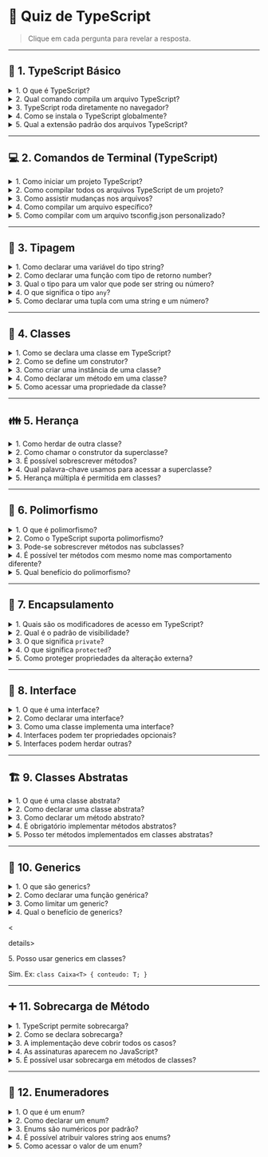 # 📘 Quiz de TypeScript

> Clique em cada pergunta para revelar a resposta.

---

## 🧠 1. TypeScript Básico

<details>
<summary>1. O que é TypeScript?</summary>
<p>É uma linguagem de programação que estende o JavaScript, adicionando tipagem estática opcional.</p>
</details>

<details>
<summary>2. Qual comando compila um arquivo TypeScript?</summary>
<p><code>tsc arquivo.ts</code></p>
</details>

<details>
<summary>3. TypeScript roda diretamente no navegador?</summary>
<p>Não. Ele precisa ser transpilado para JavaScript antes.</p>
</details>

<details>
<summary>4. Como se instala o TypeScript globalmente?</summary>
<p><code>npm install -g typescript</code></p>
</details>

<details>
<summary>5. Qual a extensão padrão dos arquivos TypeScript?</summary>
<p><code>.ts</code></p>
</details>

---

## 💻 2. Comandos de Terminal (TypeScript)

<details>
<summary>1. Como iniciar um projeto TypeScript?</summary>
<p><code>tsc --init</code></p>
</details>

<details>
<summary>2. Como compilar todos os arquivos TypeScript de um projeto?</summary>
<p><code>tsc</code></p>
</details>

<details>
<summary>3. Como assistir mudanças nos arquivos?</summary>
<p><code>tsc -w</code></p>
</details>

<details>
<summary>4. Como compilar um arquivo específico?</summary>
<p><code>tsc nome-do-arquivo.ts</code></p>
</details>

<details>
<summary>5. Como compilar com um arquivo tsconfig.json personalizado?</summary>
<p><code>tsc -p caminho/para/tsconfig.json</code></p>
</details>

---

## 🔡 3. Tipagem

<details>
<summary>1. Como declarar uma variável do tipo string?</summary>
<p><code>let nome: string = "João";</code></p>
</details>

<details>
<summary>2. Como declarar uma função com tipo de retorno number?</summary>
<p><code>function soma(a: number, b: number): number { return a + b; }</code></p>
</details>

<details>
<summary>3. Qual o tipo para um valor que pode ser string ou número?</summary>
<p><code>string | number</code></p>
</details>

<details>
<summary>4. O que significa o tipo <code>any</code>?</summary>
<p>Permite que qualquer tipo de valor seja atribuído.</p>
</details>

<details>
<summary>5. Como declarar uma tupla com uma string e um número?</summary>
<p><code>let pessoa: [string, number] = ["João", 30];</code></p>
</details>

---

## 🧱 4. Classes

<details>
<summary>1. Como se declara uma classe em TypeScript?</summary>
<p><code>class Pessoa { }</code></p>
</details>

<details>
<summary>2. Como se define um construtor?</summary>
<p><code>constructor(nome: string) { this.nome = nome; }</code></p>
</details>

<details>
<summary>3. Como criar uma instância de uma classe?</summary>
<p><code>let p = new Pessoa("Maria");</code></p>
</details>

<details>
<summary>4. Como declarar um método em uma classe?</summary>
<p><code>falar(): void { console.log("Olá"); }</code></p>
</details>

<details>
<summary>5. Como acessar uma propriedade da classe?</summary>
<p><code>this.nome</code></p>
</details>

---

## 👪 5. Herança

<details>
<summary>1. Como herdar de outra classe?</summary>
<p><code>class Aluno extends Pessoa { }</code></p>
</details>

<details>
<summary>2. Como chamar o construtor da superclasse?</summary>
<p><code>super(nome);</code></p>
</details>

<details>
<summary>3. É possível sobrescrever métodos?</summary>
<p>Sim, basta declarar novamente na subclasse com a mesma assinatura.</p>
</details>

<details>
<summary>4. Qual palavra-chave usamos para acessar a superclasse?</summary>
<p><code>super</code></p>
</details>

<details>
<summary>5. Herança múltipla é permitida em classes?</summary>
<p>Não. TypeScript (como JavaScript) não suporta herança múltipla com classes.</p>
</details>

---

## 🔁 6. Polimorfismo

<details>
<summary>1. O que é polimorfismo?</summary>
<p>Capacidade de um método se comportar de diferentes formas dependendo do contexto.</p>
</details>

<details>
<summary>2. Como o TypeScript suporta polimorfismo?</summary>
<p>Através de herança e interfaces.</p>
</details>

<details>
<summary>3. Pode-se sobrescrever métodos nas subclasses?</summary>
<p>Sim, isso é parte do polimorfismo.</p>
</details>

<details>
<summary>4. É possível ter métodos com mesmo nome mas comportamento diferente?</summary>
<p>Sim, usando sobreposição ou sobrecarga.</p>
</details>

<details>
<summary>5. Qual benefício do polimorfismo?</summary>
<p>Permite escrever código mais flexível e reutilizável.</p>
</details>

---

## 🔐 7. Encapsulamento

<details>
<summary>1. Quais são os modificadores de acesso em TypeScript?</summary>
<p><code>public</code>, <code>private</code> e <code>protected</code></p>
</details>

<details>
<summary>2. Qual é o padrão de visibilidade?</summary>
<p><code>public</code></p>
</details>

<details>
<summary>3. O que significa <code>private</code>?</summary>
<p>Que só pode ser acessado dentro da própria classe.</p>
</details>

<details>
<summary>4. O que significa <code>protected</code>?</summary>
<p>Que pode ser acessado pela classe e suas subclasses.</p>
</details>

<details>
<summary>5. Como proteger propriedades da alteração externa?</summary>
<p>Usando <code>private</code> ou <code>getter/setter</code>.</p>
</details>

---

## 🔌 8. Interface

<details>
<summary>1. O que é uma interface?</summary>
<p>É um contrato que define propriedades e métodos que uma classe deve implementar.</p>
</details>

<details>
<summary>2. Como declarar uma interface?</summary>
<p><code>interface Pessoa { nome: string; falar(): void; }</code></p>
</details>

<details>
<summary>3. Como uma classe implementa uma interface?</summary>
<p><code>class Aluno implements Pessoa { ... }</code></p>
</details>

<details>
<summary>4. Interfaces podem ter propriedades opcionais?</summary>
<p>Sim, usando <code>?</code>. Ex: <code>idade?: number</code></p>
</details>

<details>
<summary>5. Interfaces podem herdar outras?</summary>
<p>Sim, com <code>extends</code>.</p>
</details>

---

## 🏗️ 9. Classes Abstratas

<details>
<summary>1. O que é uma classe abstrata?</summary>
<p>É uma classe que não pode ser instanciada e serve como base para outras classes.</p>
</details>

<details>
<summary>2. Como declarar uma classe abstrata?</summary>
<p><code>abstract class Pessoa { }</code></p>
</details>

<details>
<summary>3. Como declarar um método abstrato?</summary>
<p><code>abstract falar(): void;</code></p>
</details>

<details>
<summary>4. É obrigatório implementar métodos abstratos?</summary>
<p>Sim, na subclasse concreta.</p>
</details>

<details>
<summary>5. Posso ter métodos implementados em classes abstratas?</summary>
<p>Sim, além dos métodos abstratos, pode ter métodos normais.</p>
</details>

---

## 💠 10. Generics

<details>
<summary>1. O que são generics?</summary>
<p>São tipos parametrizados que permitem reutilização com diferentes tipos.</p>
</details>

<details>
<summary>2. Como declarar uma função genérica?</summary>
<p><code>function identidade&lt;T&gt;(valor: T): T { return valor; }</code></p>
</details>

<details>
<summary>3. Como limitar um generic?</summary>
<p><code>&lt;T extends AlgumaInterface&gt;</code></p>
</details>

<details>
<summary>4. Qual o benefício de generics?</summary>
<p>Reutilização de código com segurança de tipo.</p>
</details>

<


details>

<summary>5. Posso usar generics em classes?</summary>
<p>Sim. Ex: <code>class Caixa&lt;T&gt; { conteudo: T; }</code></p>
</details>

---

## ➕ 11. Sobrecarga de Método

<details>
<summary>1. TypeScript permite sobrecarga?</summary>
<p>Sim, com múltiplas assinaturas e uma implementação.</p>
</details>

<details>
<summary>2. Como se declara sobrecarga?</summary>
<p>
```ts<br>
function exemplo(a: number): void;<br>
function exemplo(a: string): void;<br>
function exemplo(a: any): void { console.log(a); }<br>
```
</p>
</details>

<details>
<summary>3. A implementação deve cobrir todos os casos?</summary>
<p>Sim.</p>
</details>

<details>
<summary>4. As assinaturas aparecem no JavaScript?</summary>
<p>Não, só a implementação final é transpilada.</p>
</details>

<details>
<summary>5. É possível usar sobrecarga em métodos de classes?</summary>
<p>Sim.</p>
</details>

---

## 📑 12. Enumeradores

<details>
<summary>1. O que é um enum?</summary>
<p>É uma forma de definir um conjunto nomeado de constantes.</p>
</details>

<details>
<summary>2. Como declarar um enum?</summary>
<p><code>enum Cor { Vermelho, Verde, Azul }</code></p>
</details>

<details>
<summary>3. Enums são numéricos por padrão?</summary>
<p>Sim, começam do 0 por padrão.</p>
</details>

<details>
<summary>4. É possível atribuir valores string aos enums?</summary>
<p>Sim, com <code>= "valor"</code></p>
</details>

<details>
<summary>5. Como acessar o valor de um enum?</summary>
<p><code>Cor.Vermelho</code></p>
</details>

